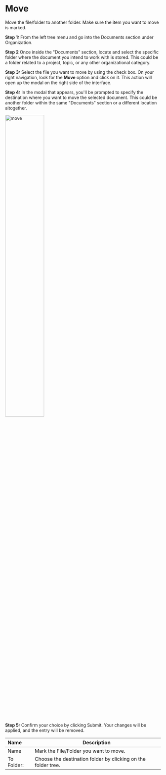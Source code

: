 # Move

Move the file/folder to another folder. Make sure the item you want to move is marked.

**Step 1:** From the left tree menu and go into the Documents section under Organization.

**Step 2** Once inside the "Documents" section, locate and select the specific folder where the document you intend to work with is stored. This could be a folder related to a project, topic, or any other organizational category.

**Step 3:** Select the file you want to move by using the check box. On your right navigation, look for the **Move** option and click on it. This action will open up the modal on the right side of the interface.

**Step 4:** In the modal that appears, you'll be prompted to specify the destination where you want to move the selected document. This could be another folder within the same "Documents" section or a different location altogether.

<img src="/static/images/move.jpg" alt="move" style="width: 50%; display: block"></a>

**Step 5:** Confirm your choice by clicking Submit. Your changes will be applied, and the entry will be removed.

**Name** | **Description**
:--- | ---
Name | Mark the File/Folder you want to move.
To Folder: | Choose the destination folder by clicking on the folder tree.
